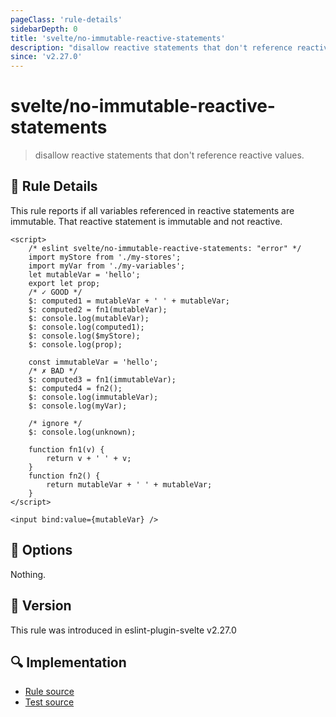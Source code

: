 ```yaml
---
pageClass: 'rule-details'
sidebarDepth: 0
title: 'svelte/no-immutable-reactive-statements'
description: "disallow reactive statements that don't reference reactive values."
since: 'v2.27.0'
---
```


# svelte/no-immutable-reactive-statements

> disallow reactive statements that don't reference reactive values.

## :book: Rule Details

This rule reports if all variables referenced in reactive statements are immutable. That reactive statement is immutable and not reactive.

<ESLintCodeBlock>

<!--eslint-skip-->

```svelte
<script>
	/* eslint svelte/no-immutable-reactive-statements: "error" */
	import myStore from './my-stores';
	import myVar from './my-variables';
	let mutableVar = 'hello';
	export let prop;
	/* ✓ GOOD */
	$: computed1 = mutableVar + ' ' + mutableVar;
	$: computed2 = fn1(mutableVar);
	$: console.log(mutableVar);
	$: console.log(computed1);
	$: console.log($myStore);
	$: console.log(prop);

	const immutableVar = 'hello';
	/* ✗ BAD */
	$: computed3 = fn1(immutableVar);
	$: computed4 = fn2();
	$: console.log(immutableVar);
	$: console.log(myVar);

	/* ignore */
	$: console.log(unknown);

	function fn1(v) {
		return v + ' ' + v;
	}
	function fn2() {
		return mutableVar + ' ' + mutableVar;
	}
</script>

<input bind:value={mutableVar} />
```

</ESLintCodeBlock>

## :wrench: Options

Nothing.

## :rocket: Version

This rule was introduced in eslint-plugin-svelte v2.27.0

## :mag: Implementation

- [Rule source](https://github.com/sveltejs/eslint-plugin-svelte/blob/main/src/rules/no-immutable-reactive-statements.ts)
- [Test source](https://github.com/sveltejs/eslint-plugin-svelte/blob/main/tests/src/rules/no-immutable-reactive-statements.ts)
